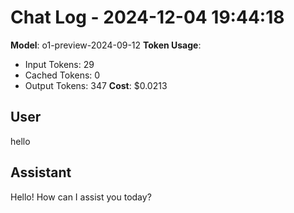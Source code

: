 # Chat Log - 2024-12-04 19:44:18
**Model**: o1-preview-2024-09-12
**Token Usage**:
- Input Tokens: 29
- Cached Tokens: 0
- Output Tokens: 347
**Cost**: $0.0213

## User
hello

## Assistant
Hello! How can I assist you today?

